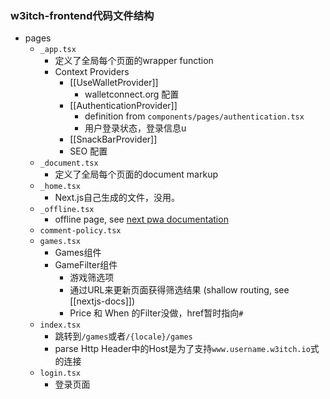 ### w3itch-frontend代码文件结构

- pages
	- `_app.tsx`
		- 定义了全局每个页面的wrapper function
		- Context Providers
			- [[UseWalletProvider]]
				- walletconnect.org 配置
			- [[AuthenticationProvider]]
				- definition from `components/pages/authentication.tsx`
				- 用户登录状态，登录信息u
			- [[SnackBarProvider]]
			- SEO 配置
	- `_document.tsx`
		- 定义了全局每个页面的document markup
	- `_home.tsx`
		- Next.js自己生成的文件，没用。
	- `_offline.tsx`
		- offline page, see [next pwa documentation]([https://github.com/shadowwalker/next-pwa#offline-fallbacks](https://github.com/shadowwalker/next-pwa#offline-fallbacks))
	- `comment-policy.tsx`
	- `games.tsx`
		- Games组件
		- GameFilter组件
			- 游戏筛选项
			- 通过URL来更新页面获得筛选结果 (shallow routing, see [[nextjs-docs]])
			- Price 和 When 的Filter没做，href暂时指向`#`
	- `index.tsx`
		- 跳转到`/games`或者`/{locale}/games`
		- parse Http Header中的Host是为了支持`www.username.w3itch.io`式的连接
	- `login.tsx`
		- 登录页面